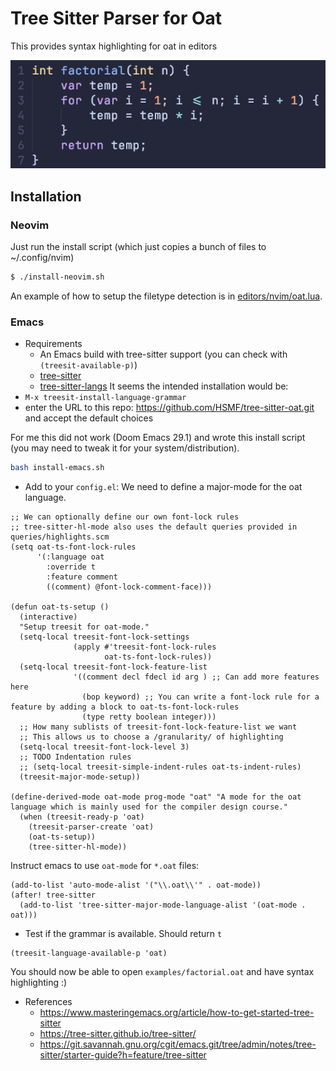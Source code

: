 # Tree Sitter Parser for Oat

This provides syntax highlighting for oat in editors

![highlighting example in neovim, catppuccin btw](./screenshot.png)

## Installation

### Neovim

Just run the install script (which just copies a bunch of files to ~/.config/nvim)

```sh
$ ./install-neovim.sh
```


An example of how to setup the filetype detection is in
[editors/nvim/oat.lua](./editors/nvim/oat.lua).

### Emacs
- Requirements
    - An Emacs build with tree-sitter support (you can check with `(treesit-available-p)`)
    - [tree-sitter](https://emacs-tree-sitter.github.io/)
    - [tree-sitter-langs](https://github.com/emacs-tree-sitter/tree-sitter-langs) 
It seems the intended installation would be:
- `M-x treesit-install-language-grammar`
- enter the URL to this repo: https://github.com/HSMF/tree-sitter-oat.git and accept the default choices

For me this did not work (Doom Emacs 29.1) and wrote this install script (you may need to tweak it for your system/distribution).
```sh
bash install-emacs.sh
```
- Add to your `config.el`:
We need to define a major-mode for the oat language.
```emacs-lisp
;; We can optionally define our own font-lock rules
;; tree-sitter-hl-mode also uses the default queries provided in queries/highlights.scm
(setq oat-ts-font-lock-rules
      '(:language oat
        :override t
        :feature comment
        ((comment) @font-lock-comment-face)))

(defun oat-ts-setup ()
  (interactive)
  "Setup treesit for oat-mode."
  (setq-local treesit-font-lock-settings
              (apply #'treesit-font-lock-rules
                     oat-ts-font-lock-rules))
  (setq-local treesit-font-lock-feature-list
              '((comment decl fdecl id arg ) ;; Can add more features here
                (bop keyword) ;; You can write a font-lock rule for a feature by adding a block to oat-ts-font-lock-rules
                (type retty boolean integer)))
  ;; How many sublists of treesit-font-lock-feature-list we want
  ;; This allows us to choose a /granularity/ of highlighting
  (setq-local treesit-font-lock-level 3)
  ;; TODO Indentation rules
  ;; (setq-local treesit-simple-indent-rules oat-ts-indent-rules)
  (treesit-major-mode-setup))

(define-derived-mode oat-mode prog-mode "oat" "A mode for the oat language which is mainly used for the compiler design course."
  (when (treesit-ready-p 'oat)
    (treesit-parser-create 'oat)
    (oat-ts-setup))
    (tree-sitter-hl-mode))
```

Instruct emacs to use `oat-mode` for `*.oat` files:
```emacs-lisp
(add-to-list 'auto-mode-alist '("\\.oat\\'" . oat-mode))
(after! tree-sitter
  (add-to-list 'tree-sitter-major-mode-language-alist '(oat-mode . oat)))
```

- Test if the grammar is available. Should return `t`
```emacs-lisp
(treesit-language-available-p 'oat)
```
You should now be able to open `examples/factorial.oat` and have syntax highlighting :)

- References
    - <https://www.masteringemacs.org/article/how-to-get-started-tree-sitter>
    - <https://tree-sitter.github.io/tree-sitter/>
    - <https://git.savannah.gnu.org/cgit/emacs.git/tree/admin/notes/tree-sitter/starter-guide?h=feature/tree-sitter>
